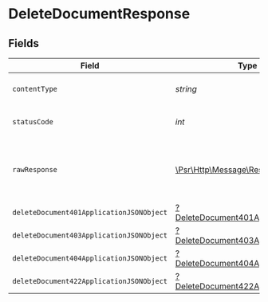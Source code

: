 # DeleteDocumentResponse


## Fields

| Field                                                                                                        | Type                                                                                                         | Required                                                                                                     | Description                                                                                                  |
| ------------------------------------------------------------------------------------------------------------ | ------------------------------------------------------------------------------------------------------------ | ------------------------------------------------------------------------------------------------------------ | ------------------------------------------------------------------------------------------------------------ |
| `contentType`                                                                                                | *string*                                                                                                     | :heavy_check_mark:                                                                                           | HTTP response content type for this operation                                                                |
| `statusCode`                                                                                                 | *int*                                                                                                        | :heavy_check_mark:                                                                                           | HTTP response status code for this operation                                                                 |
| `rawResponse`                                                                                                | [\Psr\Http\Message\ResponseInterface](https://www.php-fig.org/psr/psr-7/#33-psrhttpmessageresponseinterface) | :heavy_minus_sign:                                                                                           | Raw HTTP response; suitable for custom response parsing                                                      |
| `deleteDocument401ApplicationJSONObject`                                                                     | [?DeleteDocument401ApplicationJSON](../../models/operations/DeleteDocument401ApplicationJSON.md)             | :heavy_minus_sign:                                                                                           | Unauthenticated                                                                                              |
| `deleteDocument403ApplicationJSONObject`                                                                     | [?DeleteDocument403ApplicationJSON](../../models/operations/DeleteDocument403ApplicationJSON.md)             | :heavy_minus_sign:                                                                                           | Forbidden                                                                                                    |
| `deleteDocument404ApplicationJSONObject`                                                                     | [?DeleteDocument404ApplicationJSON](../../models/operations/DeleteDocument404ApplicationJSON.md)             | :heavy_minus_sign:                                                                                           | Not Found                                                                                                    |
| `deleteDocument422ApplicationJSONObject`                                                                     | [?DeleteDocument422ApplicationJSON](../../models/operations/DeleteDocument422ApplicationJSON.md)             | :heavy_minus_sign:                                                                                           | Invalid data posted                                                                                          |